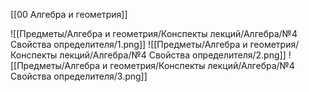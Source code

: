[[00 Алгебра и геометрия]]

![[Предметы/Алгебра и геометрия/Конспекты лекций/Алгебра/№4 Свойства определителя/1.png]]
![[Предметы/Алгебра и геометрия/Конспекты лекций/Алгебра/№4 Свойства определителя/2.png]]
![[Предметы/Алгебра и геометрия/Конспекты лекций/Алгебра/№4 Свойства определителя/3.png]]